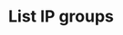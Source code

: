 ---
title: List IP groups
excerpt: Retrieve an IPGroup
api:
  file: swagger.json
  operationId: post_api-v2-ip-groups
hidden: false
---